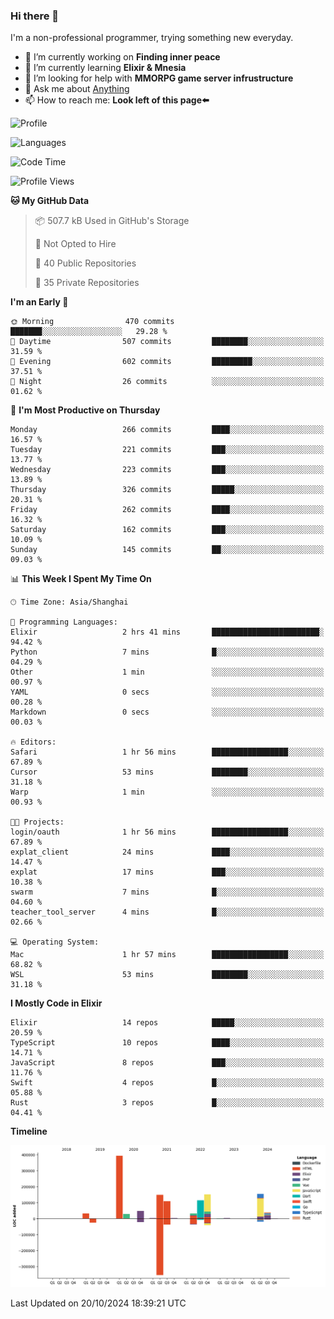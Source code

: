 ### Hi there 👋

I'm a non-professional programmer, trying something new everyday.

<!--
**dyzdyz010/dyzdyz010** is a ✨ _special_ ✨ repository because its `README.md` (this file) appears on your GitHub profile.
-->

- 🔭 I’m currently working on **Finding inner peace**
- 🌱 I’m currently learning **Elixir & Mnesia**
- 🤔 I’m looking for help with **MMORPG game server infrustructure**
- 💬 Ask me about [Anything](https://github.com/dyzdyz010/dyzdyz010/issues)
- 📫 How to reach me: **Look left of this page⬅️**

<!-- - 👯 I’m looking to collaborate on
- 😄 Pronouns: ...
- ⚡ Fun fact: ...
 -->
 
![Profile](https://github-readme-stats.vercel.app/api?username=dyzdyz010&count_private=true&show_icons=true&theme=dracula)

![Languages](https://github-readme-stats.vercel.app/api/top-langs/?username=dyzdyz010&layout=compact&theme=dracula)

<!--START_SECTION:waka-->
![Code Time](http://img.shields.io/badge/Code%20Time-1%2C823%20hrs%2033%20mins-blue)

![Profile Views](http://img.shields.io/badge/Profile%20Views-2-blue)

**🐱 My GitHub Data** 

> 📦 507.7 kB Used in GitHub's Storage 
 > 
> 🚫 Not Opted to Hire
 > 
> 📜 40 Public Repositories 
 > 
> 🔑 35 Private Repositories 
 > 
**I'm an Early 🐤** 

```text
🌞 Morning                470 commits         ███████░░░░░░░░░░░░░░░░░░   29.28 % 
🌆 Daytime                507 commits         ████████░░░░░░░░░░░░░░░░░   31.59 % 
🌃 Evening                602 commits         █████████░░░░░░░░░░░░░░░░   37.51 % 
🌙 Night                  26 commits          ░░░░░░░░░░░░░░░░░░░░░░░░░   01.62 % 
```
📅 **I'm Most Productive on Thursday** 

```text
Monday                   266 commits         ████░░░░░░░░░░░░░░░░░░░░░   16.57 % 
Tuesday                  221 commits         ███░░░░░░░░░░░░░░░░░░░░░░   13.77 % 
Wednesday                223 commits         ███░░░░░░░░░░░░░░░░░░░░░░   13.89 % 
Thursday                 326 commits         █████░░░░░░░░░░░░░░░░░░░░   20.31 % 
Friday                   262 commits         ████░░░░░░░░░░░░░░░░░░░░░   16.32 % 
Saturday                 162 commits         ███░░░░░░░░░░░░░░░░░░░░░░   10.09 % 
Sunday                   145 commits         ██░░░░░░░░░░░░░░░░░░░░░░░   09.03 % 
```


📊 **This Week I Spent My Time On** 

```text
🕑︎ Time Zone: Asia/Shanghai

💬 Programming Languages: 
Elixir                   2 hrs 41 mins       ████████████████████████░   94.42 % 
Python                   7 mins              █░░░░░░░░░░░░░░░░░░░░░░░░   04.29 % 
Other                    1 min               ░░░░░░░░░░░░░░░░░░░░░░░░░   00.97 % 
YAML                     0 secs              ░░░░░░░░░░░░░░░░░░░░░░░░░   00.28 % 
Markdown                 0 secs              ░░░░░░░░░░░░░░░░░░░░░░░░░   00.03 % 

🔥 Editors: 
Safari                   1 hr 56 mins        █████████████████░░░░░░░░   67.89 % 
Cursor                   53 mins             ████████░░░░░░░░░░░░░░░░░   31.18 % 
Warp                     1 min               ░░░░░░░░░░░░░░░░░░░░░░░░░   00.93 % 

🐱‍💻 Projects: 
login/oauth              1 hr 56 mins        █████████████████░░░░░░░░   67.89 % 
explat_client            24 mins             ████░░░░░░░░░░░░░░░░░░░░░   14.47 % 
explat                   17 mins             ███░░░░░░░░░░░░░░░░░░░░░░   10.38 % 
swarm                    7 mins              █░░░░░░░░░░░░░░░░░░░░░░░░   04.60 % 
teacher_tool_server      4 mins              █░░░░░░░░░░░░░░░░░░░░░░░░   02.66 % 

💻 Operating System: 
Mac                      1 hr 57 mins        █████████████████░░░░░░░░   68.82 % 
WSL                      53 mins             ████████░░░░░░░░░░░░░░░░░   31.18 % 
```

**I Mostly Code in Elixir** 

```text
Elixir                   14 repos            █████░░░░░░░░░░░░░░░░░░░░   20.59 % 
TypeScript               10 repos            ████░░░░░░░░░░░░░░░░░░░░░   14.71 % 
JavaScript               8 repos             ███░░░░░░░░░░░░░░░░░░░░░░   11.76 % 
Swift                    4 repos             █░░░░░░░░░░░░░░░░░░░░░░░░   05.88 % 
Rust                     3 repos             █░░░░░░░░░░░░░░░░░░░░░░░░   04.41 % 
```



**Timeline**

![Lines of Code chart](https://raw.githubusercontent.com/dyzdyz010/dyzdyz010/master/assets/bar_graph.png)


 Last Updated on 20/10/2024 18:39:21 UTC
<!--END_SECTION:waka-->
